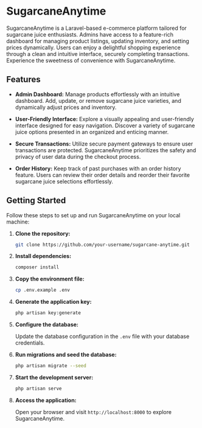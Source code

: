 # SugarcaneAnytime


SugarcaneAnytime is a Laravel-based e-commerce platform tailored for sugarcane juice enthusiasts. Admins have access to a feature-rich dashboard for managing product listings, updating inventory, and setting prices dynamically. Users can enjoy a delightful shopping experience through a clean and intuitive interface, securely completing transactions. Experience the sweetness of convenience with SugarcaneAnytime.

## Features

- **Admin Dashboard:** Manage products effortlessly with an intuitive dashboard. Add, update, or remove sugarcane juice varieties, and dynamically adjust prices and inventory.

- **User-Friendly Interface:** Explore a visually appealing and user-friendly interface designed for easy navigation. Discover a variety of sugarcane juice options presented in an organized and enticing manner.

- **Secure Transactions:** Utilize secure payment gateways to ensure user transactions are protected. SugarcaneAnytime prioritizes the safety and privacy of user data during the checkout process.

- **Order History:** Keep track of past purchases with an order history feature. Users can review their order details and reorder their favorite sugarcane juice selections effortlessly.

## Getting Started

Follow these steps to set up and run SugarcaneAnytime on your local machine:

1. **Clone the repository:**

   ```bash
   git clone https://github.com/your-username/sugarcane-anytime.git
   ```

2. **Install dependencies:**

   ```bash
   composer install
   ```

3. **Copy the environment file:**

   ```bash
   cp .env.example .env
   ```

4. **Generate the application key:**

   ```bash
   php artisan key:generate
   ```

5. **Configure the database:**

   Update the database configuration in the `.env` file with your database credentials.

6. **Run migrations and seed the database:**

   ```bash
   php artisan migrate --seed
   ```

7. **Start the development server:**

   ```bash
   php artisan serve
   ```

8. **Access the application:**

   Open your browser and visit `http://localhost:8000` to explore SugarcaneAnytime.
